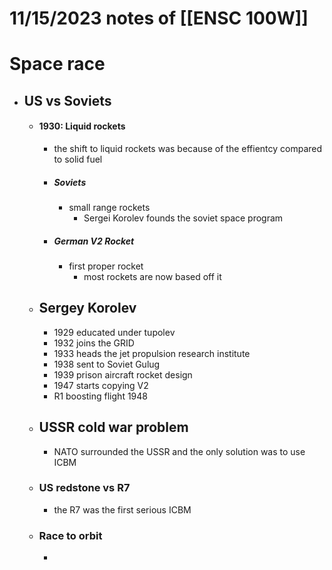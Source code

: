 
# 11/15/2023 notes of [[ENSC 100W]]

# Space race
- ## US vs Soviets 
	- #### 1930: Liquid rockets
		- the shift to liquid rockets was because of the effientcy compared to solid fuel
		- ##### Soviets
			- small range rockets
				- Sergei Korolev founds the soviet space program 
		- ##### German V2 Rocket
			- first proper rocket
				- most rockets are now based off it
	- ## Sergey Korolev
		- 1929 educated under tupolev
		- 1932 joins the GRID
		- 1933 heads the jet propulsion research institute
		- 1938 sent to Soviet Gulug
		- 1939 prison aircraft rocket design
		- 1947 starts copying V2
		- R1 boosting flight 1948
	- ## USSR cold war problem
		- NATO surrounded the USSR and the only solution was to use ICBM
	- ### US redstone vs R7
		-  the R7  was the first serious ICBM
	- ### Race to orbit
		- 